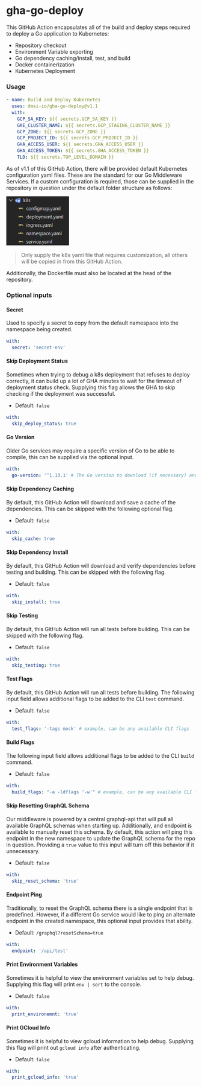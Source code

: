 # gha-go-deploy

This GitHub Action encapsulates all of the build and deploy steps required to deploy a Go application to Kubernetes:

- Repository checkout
- Environment Variable exporting
- Go dependency caching/install, test, and build
- Docker containerization
- Kubernetes Deployment

### Usage

```yaml
- name: Build and Deploy Kubernetes
  uses: dmsi-io/gha-go-deploy@v1.1
  with:
    GCP_SA_KEY: ${{ secrets.GCP_SA_KEY }}
    GKE_CLUSTER_NAME: ${{ secrets.GCP_STAGING_CLUSTER_NAME }}
    GCP_ZONE: ${{ secrets.GCP_ZONE }}
    GCP_PROJECT_ID: ${{ secrets.GCP_PROJECT_ID }}
    GHA_ACCESS_USER: ${{ secrets.GHA_ACCESS_USER }}
    GHA_ACCESS_TOKEN: ${{ secrets.GHA_ACCESS_TOKEN }}
    TLD: ${{ secrets.TOP_LEVEL_DOMAIN }}
```

As of v1.1 of this GitHub Action, there will be provided default Kubernetes configuration yaml files. These are the standard for our Go Middleware Services. If a custom configuration is required, those can be supplied in the repository in question under the default folder structure as follows:

![Kubernetes Directory](/assets/k8s_directory.png)

> Only supply the k8s yaml file that requires customization, all others will be copied in from this GitHub Action.

Additionally, the Dockerfile must also be located at the head of the repository.

### Optional inputs

#### Secret

Used to specify a secret to copy from the default namespace into the namespace being created.

```yaml
with:
  secret: 'secret-env'
```

#### Skip Deployment Status

Sometimes when trying to debug a k8s deployment that refuses to deploy correctly, it can build up a lot of GHA minutes to wait for the timeout of deployment status check. Supplying this flag allows the GHA to skip checking if the deployment was successful.

- Default: `false`

```yaml
with:
  skip_deploy_status: true
```

#### Go Version

Older Go services may require a specific version of Go to be able to compile, this can be supplied via the optional input.

```yaml
with:
  go-version: '^1.13.1' # The Go version to download (if necessary) and use.
```

#### Skip Dependency Caching

By default, this GitHub Action will download and save a cache of the dependencies. This can be skipped with the following optional flag.

- Default: `false`

```yaml
with:
  skip_cache: true
```

#### Skip Dependency Install

By default, this GitHub Action will download and verify dependencies before testing and building. This can be skipped with the following flag.

- Default: `false`

```yaml
with:
  skip_install: true
```

#### Skip Testing

By default, this GitHub Action will run all tests before building. This can be skipped with the following flag.

- Default: `false`

```yaml
with:
  skip_testing: true
```

#### Test Flags

By default, this GitHub Action will run all tests before building. The following input field allows additional flags to be added to the CLI `test` command.

- Default: `false`

```yaml
with:
  test_flags: '-tags mock' # example, can be any available CLI flags
```

#### Build Flags

The following input field allows additional flags to be added to the CLI `build` command.

- Default: `false`

```yaml
with:
  build_flags: "-a -ldflags '-w'" # example, can be any available CLI flags
```

#### Skip Resetting GraphQL Schema

Our middleware is powered by a central graphql-api that will pull all available GraphQL schemas when starting up. Additionally, and endpoint is available to manually reset this schema. By default, this action will ping this endpoint in the new namespace to update the GraphQL schema for the repo in question. Providing a `true` value to this input will turn off this behavior if it unnecessary.

- Default: `false`

```yaml
with:
  skip_reset_schema: 'true'
```

#### Endpoint Ping

Traditionally, to reset the GraphQL schema there is a single endpoint that is predefined. However, if a different Go service would like to ping an alternate endpoint in the created namespace, this optional input provides that ability.

- Default: `/graphql?resetSchema=true`

```yaml
with:
  endpoint: '/api/test'
```

#### Print Environment Variables

Sometimes it is helpful to view the environment variables set to help debug. Supplying this flag will print `env | sort` to the console.

- Default: `false`

```yaml
with:
  print_environemnt: 'true'
```

#### Print GCloud Info

Sometimes it is helpful to view gcloud information to help debug. Supplying this flag will print out `gcloud info` after authenticating.

- Default: `false`

```yaml
with:
  print_gcloud_info: 'true'
```
